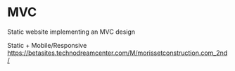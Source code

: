 # MVC
Static website implementing an MVC design

Static + Mobile/Responsive
https://betasites.technodreamcenter.com/M/morissetconstruction.com_2nd/